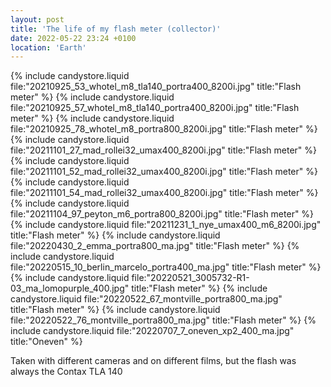```yaml
---
layout: post
title: 'The life of my flash meter (collector)'
date: 2022-05-22 23:24 +0100
location: 'Earth'
---
```


{% include candystore.liquid file:"20210925_53_whotel_m8_tla140_portra400_8200i.jpg" title:"Flash meter" %}
{% include candystore.liquid file:"20210925_57_whotel_m8_tla140_portra400_8200i.jpg" title:"Flash meter" %}
{% include candystore.liquid file:"20210925_78_whotel_m8_portra800_8200i.jpg" title:"Flash meter" %}
{% include candystore.liquid file:"20211101_27_mad_rollei32_umax400_8200i.jpg" title:"Flash meter" %}
{% include candystore.liquid file:"20211101_52_mad_rollei32_umax400_8200i.jpg" title:"Flash meter" %}
{% include candystore.liquid file:"20211101_54_mad_rollei32_umax400_8200i.jpg" title:"Flash meter" %}
{% include candystore.liquid file:"20211104_97_peyton_m6_portra800_8200i.jpg" title:"Flash meter" %}
{% include candystore.liquid file:"20211231_1_nye_umax400_m6_8200i.jpg" title:"Flash meter" %}
{% include candystore.liquid file:"20220430_2_emma_portra800_ma.jpg" title:"Flash meter" %}
{% include candystore.liquid file:"20220515_10_berlin_marcelo_portra400_ma.jpg" title:"Flash meter" %}
{% include candystore.liquid file:"20220521_3005732-R1-03_ma_lomopurple_400.jpg" title:"Flash meter" %}
{% include candystore.liquid file:"20220522_67_montville_portra800_ma.jpg" title:"Flash meter" %}
{% include candystore.liquid file:"20220522_76_montville_portra800_ma.jpg" title:"Flash meter" %}
{% include candystore.liquid file:"20220707_7_oneven_xp2_400_ma.jpg" title:"Oneven" %}

Taken with different cameras and on different films, but the flash was always the Contax TLA 140